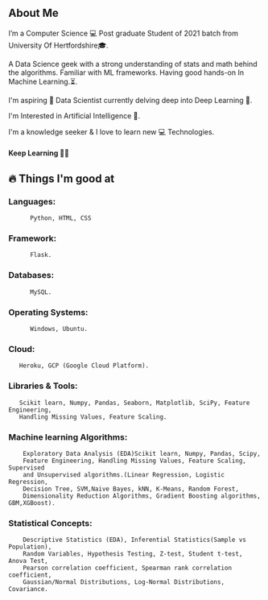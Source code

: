 ## About Me

<p>I’m a Computer Science 💻 Post graduate Student of 2021 batch from University Of Hertfordshire🎓. </p> <p>A Data Science geek with a strong understanding of stats and math behind the algorithms. Familiar with ML frameworks. Having good hands-on In Machine Learning.⏳.</p>
<p>I'm aspiring 🔭️ Data Scientist currently delving deep into Deep Learning  🚂.</p>
<p>I'm Interested in Artificial Intelligence 🤔.</p>
<p>I'm a knowledge seeker & I love to learn new 💻 Technologies.</p>

#### Keep Learning 👨‍🎓️
    
## 🔥 Things I'm good at
### Languages: 
          Python, HTML, CSS
### Framework: 
          Flask.
### Databases: 
          MySQL.
### Operating Systems:
          Windows, Ubuntu.
### Cloud:
       Heroku, GCP (Google Cloud Platform).
### Libraries & Tools:
       Scikit learn, Numpy, Pandas, Seaborn, Matplotlib, SciPy, Feature Engineering,
       Handling Missing Values, Feature Scaling.

### Machine learning Algorithms: 
        Exploratory Data Analysis (EDA)Scikit learn, Numpy, Pandas, Scipy,
        Feature Engineering, Handling Missing Values, Feature Scaling, Supervised
        and Unsupervised algorithms.(Linear Regression, Logistic Regression,
        Decision Tree, SVM,Naive Bayes, kNN, K-Means, Random Forest,
        Dimensionality Reduction Algorithms, Gradient Boosting algorithms, GBM,XGBoost).                     

### Statistical Concepts: 
        Descriptive Statistics (EDA), Inferential Statistics(Sample vs Population),
        Random Variables, Hypothesis Testing, Z-test, Student t-test, Anova Test,
        Pearson correlation coefficient, Spearman rank correlation coefficient,
        Gaussian/Normal Distributions, Log-Normal Distributions, Covariance.

